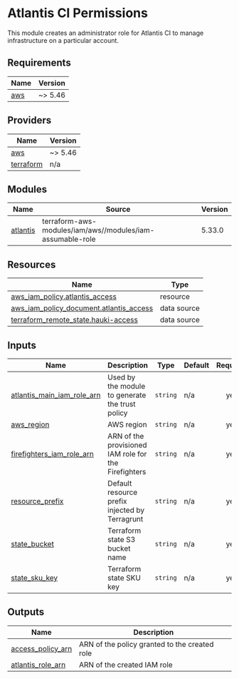  # Atlantis CI Permissions

 This module creates an administrator role for Atlantis CI to manage infrastructure on a particular account.

## Requirements

| Name | Version |
|------|---------|
| <a name="requirement_aws"></a> [aws](#requirement\_aws) | ~> 5.46 |

## Providers

| Name | Version |
|------|---------|
| <a name="provider_aws"></a> [aws](#provider\_aws) | ~> 5.46 |
| <a name="provider_terraform"></a> [terraform](#provider\_terraform) | n/a |

## Modules

| Name | Source | Version |
|------|--------|---------|
| <a name="module_atlantis"></a> [atlantis](#module\_atlantis) | terraform-aws-modules/iam/aws//modules/iam-assumable-role | 5.33.0 |

## Resources

| Name | Type |
|------|------|
| [aws_iam_policy.atlantis_access](https://registry.terraform.io/providers/hashicorp/aws/latest/docs/resources/iam_policy) | resource |
| [aws_iam_policy_document.atlantis_access](https://registry.terraform.io/providers/hashicorp/aws/latest/docs/data-sources/iam_policy_document) | data source |
| [terraform_remote_state.hauki-access](https://registry.terraform.io/providers/hashicorp/terraform/latest/docs/data-sources/remote_state) | data source |

## Inputs

| Name | Description | Type | Default | Required |
|------|-------------|------|---------|:--------:|
| <a name="input_atlantis_main_iam_role_arn"></a> [atlantis\_main\_iam\_role\_arn](#input\_atlantis\_main\_iam\_role\_arn) | Used by the module to generate the trust policy | `string` | n/a | yes |
| <a name="input_aws_region"></a> [aws\_region](#input\_aws\_region) | AWS region | `string` | n/a | yes |
| <a name="input_firefighters_iam_role_arn"></a> [firefighters\_iam\_role\_arn](#input\_firefighters\_iam\_role\_arn) | ARN of the provisioned IAM role for the Firefighters | `string` | n/a | yes |
| <a name="input_resource_prefix"></a> [resource\_prefix](#input\_resource\_prefix) | Default resource prefix injected by Terragrunt | `string` | n/a | yes |
| <a name="input_state_bucket"></a> [state\_bucket](#input\_state\_bucket) | Terraform state S3 bucket name | `string` | n/a | yes |
| <a name="input_state_sku_key"></a> [state\_sku\_key](#input\_state\_sku\_key) | Terraform state SKU key | `string` | n/a | yes |

## Outputs

| Name | Description |
|------|-------------|
| <a name="output_access_policy_arn"></a> [access\_policy\_arn](#output\_access\_policy\_arn) | ARN of the policy granted to the created role |
| <a name="output_atlantis_role_arn"></a> [atlantis\_role\_arn](#output\_atlantis\_role\_arn) | ARN of the created IAM role |
